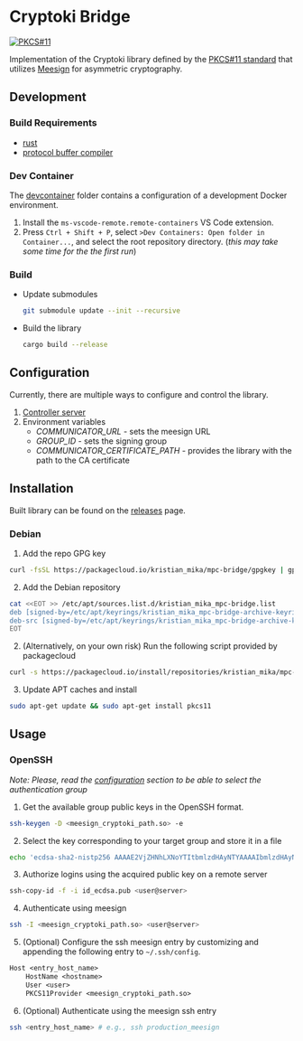 # Cryptoki Bridge

[![PKCS#11](https://github.com/KristianMika/cryptoki-bridge/actions/workflows/pkcs11.yaml/badge.svg)](https://github.com/KristianMika/cryptoki-bridge/actions/workflows/pkcs11.yaml)

Implementation of the Cryptoki library defined by the [PKCS#11 standard](https://docs.oasis-open.org/pkcs11/pkcs11-profiles/v3.0/os/pkcs11-profiles-v3.0-os.html) that utilizes [Meesign](https://meesign.crocs.fi.muni.cz/) for asymmetric cryptography.

## Development

### Build Requirements

- [rust](https://www.rust-lang.org/tools/install)
- [protocol buffer compiler](https://grpc.io/docs/protoc-installation/)

### Dev Container

The [devcontainer](./.devcontainer) folder contains a configuration of a development Docker environment.

1. Install the `ms-vscode-remote.remote-containers` VS Code extension.
2. Press `Ctrl + Shift + P`, select `>Dev Containers: Open folder in Container...`, and select the root repository directory. (_this may take some time for the the first run_)

### Build

- Update submodules

  ```bash
  git submodule update --init --recursive
  ```

- Build the library

  ```bash
  cargo build --release
  ```

## Configuration

Currently, there are multiple ways to configure and control the library.

1. [Controller server](https://github.com/KristianMika/bridge-controller)
2. Environment variables
   - _COMMUNICATOR_URL_ - sets the meesign URL
   - _GROUP_ID_ - sets the signing group
   - _COMMUNICATOR_CERTIFICATE_PATH_ - provides the library with the path to the CA certificate

## Installation

Built library can be found on the [releases](https://github.com/KristianMika/cryptoki-bridge/releases) page.

### Debian

1. Add the repo GPG key

```bash
curl -fsSL https://packagecloud.io/kristian_mika/mpc-bridge/gpgkey | gpg --dearmor > /etc/apt/keyrings/kristian_mika_mpc-bridge-archive-keyring.gpg
```

2. Add the Debian repository

```bash
cat <<EOT >> /etc/apt/sources.list.d/kristian_mika_mpc-bridge.list
deb [signed-by=/etc/apt/keyrings/kristian_mika_mpc-bridge-archive-keyring.gpg] https://packagecloud.io/kristian_mika/mpc-bridge/ubuntu trusty main
deb-src [signed-by=/etc/apt/keyrings/kristian_mika_mpc-bridge-archive-keyring.gpg] https://packagecloud.io/kristian_mika/mpc-bridge/ubuntu trusty main
EOT
```

2. (Alternatively, on your own risk) Run the following script provided by packagecloud

```bash
curl -s https://packagecloud.io/install/repositories/kristian_mika/mpc-bridge/script.deb.sh?any=true | sudo bash
```

3. Update APT caches and install

```bash
sudo apt-get update && sudo apt-get install pkcs11
```

## Usage

### OpenSSH

_Note: Please, read the [configuration](#configuration) section to be able to select the authentication group_

1. Get the available group public keys in the OpenSSH format.

```bash
ssh-keygen -D <meesign_cryptoki_path.so> -e
```

2. Select the key corresponding to your target group and store it in a file

```bash
echo 'ecdsa-sha2-nistp256 AAAAE2VjZHNhLXNoYTItbmlzdHAyNTYAAAAIbmlzdHAyNTYAAABBBBdg292CUPY0xjjLziR6wkHlPP0yKRF8DYjxMllkphQozXth+Eo12t5vuia8GELe3OFECEeb+Ou34yYL07I2afQ= meesign' > id_ecdsa.pub
```

3. Authorize logins using the acquired public key on a remote server

```bash
ssh-copy-id -f -i id_ecdsa.pub <user@server>
```

4. Authenticate using meesign

```bash
ssh -I <meesign_cryptoki_path.so> <user@server>
```

5. (Optional) Configure the ssh meesign entry by customizing and appending the following entry to `~/.ssh/config`.

```txt
Host <entry_host_name>
    HostName <hostname>
    User <user>
    PKCS11Provider <meesign_cryptoki_path.so>
```

6. (Optional) Authenticate using the meesign ssh entry

```bash
ssh <entry_host_name> # e.g., ssh production_meesign
```
